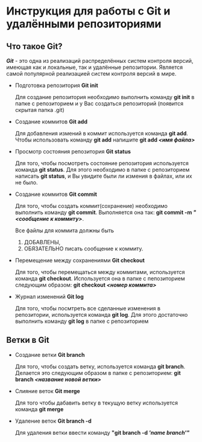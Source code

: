 # Инструкция для работы с Git и удалёнными репозиториями
## Что такое Git?

**_Git_** - это одна из реализаций распределённых систем контроля версий, имеющая как и локальные, так и удалённые репозитории. Является самой популярной реализацией систем контроля версий в мире.

* Подготовка репозитория
**Git init**

     Для создание репозитория необходимо выполнить команду **git init** в папке с репозиторием и у Вас создаться репозиторий (появится скрытая папка .git)

* Создание коммитов
**Git add**

    Для добавления измений в коммит используется команда **git add**. Чтобы использовать команду **git add** напишите **git add _<имя файла>_**

* Просмотр состояния репозитория
**Git status**

    Для того, чтобы посмотреть состояние репозитория используется команда **git status**. Для этого необходимо в папке с репозиторием написать **git status**, и Вы увидите были ли измения в файлах, или их не было.

* Создание коммитов
**Git commit**

    Для того, чтобы создать коммит(сохранение) необходимо выполнить команду **git commit**. Выполняется она так: **git commit -m _"<сообщение к коммиту>_**. 

    Все файлы для коммита должны быть 
    1. ДОБАВЛЕНЫ, 
    2. ОБЯЗАТЕЛЬНО писать сообщение к коммиту.

* Перемещение между сохранениями
**Git checkout**

    Для того, чтобы перемещаться между коммитами, используется команда **git checkout**. Используется она в папке с пепозиторием следующим образом: **git checkout _<номер коммита>_**

* Журнал изменений
**Git log**

    Для того, чтобы посмтреть все сделанные изменения в репозитории, используется команда **git log**. Для этого достаточно выполнить команду **git log** в папке с репозиторием

## Ветки в Git
* Создание ветки
**Git branch**

    Для того, чтобы создать ветку, используется команда **git branch**. Делается это следующим образом в папке с репозиторием: **git branch _<название новой ветки>_**

* Слияние веток
**Git merge**
    
    Для того чтобы дабавить ветку в текущую ветку используется команда **git merge**

* Удаление веток
**Git branch -d**

    Для удаления ветки ввести команду **"git branch -d _'name branch'"_**

